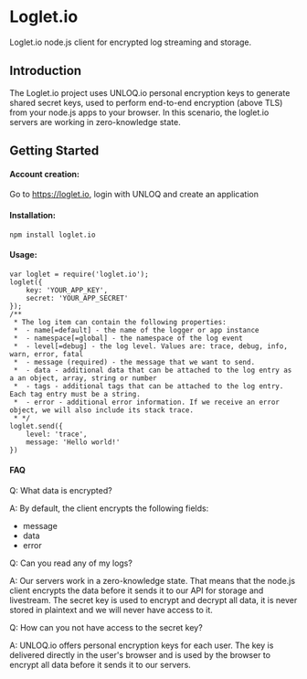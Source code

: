 # Loglet.io

Loglet.io node.js client for encrypted log streaming and storage.

Introduction
------------

The Loglet.io project uses UNLOQ.io personal encryption keys to generate shared
secret keys, used to perform end-to-end encryption (above TLS) from your node.js apps
to your browser. In this scenario, the loglet.io servers are working in zero-knowledge state.

Getting Started
---------------

#### Account creation:
Go to https://loglet.io, login with UNLOQ and create an application

#### Installation:

    npm install loglet.io

#### Usage:

    var loglet = require('loglet.io');
    loglet({
        key: 'YOUR_APP_KEY',
        secret: 'YOUR_APP_SECRET'
    });
    /**
     * The log item can contain the following properties:
     *  - name[=default] - the name of the logger or app instance
     *  - namespace[=global] - the namespace of the log event
     *  - level[=debug] - the log level. Values are: trace, debug, info, warn, error, fatal
     *  - message (required) - the message that we want to send.
     *  - data - additional data that can be attached to the log entry as a an object, array, string or number
     *  - tags - additional tags that can be attached to the log entry. Each tag entry must be a string.
     *  - error - additional error information. If we receive an error object, we will also include its stack trace.
     * */
    loglet.send({
        level: 'trace',
        message: 'Hello world!'
    })
    
#### FAQ
Q: What data is encrypted?

A: By default, the client encrypts the following fields:
 - message
 - data
 - error


Q: Can you read any of my logs?

A: Our servers work in a zero-knowledge state. That means that the node.js client encrypts the data before it sends it to our API for storage and livestream. The secret key is used to encrypt and decrypt all data, it is never stored in plaintext and we will never have access to it.

Q: How can you not have access to the secret key?

A: UNLOQ.io offers personal encryption keys for each user. The key is delivered directly in the user's browser and is used by the browser to encrypt all data before it sends it to our servers.
